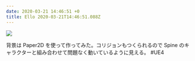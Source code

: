 ```yaml
---
date: 2020-03-21 14:46:51 +0
title: Ello 2020-03-21T14:46:51.088Z
---
```

![](https://assets3.ello.co/uploads/asset/attachment/11092933/ello-optimized-aec2f97b.gif)

背景は Paper2D を使って作ってみた。コリジョンもつくられるので Spine のキャラクターと組み合わせて問題なく動いているように見える。
#UE4

